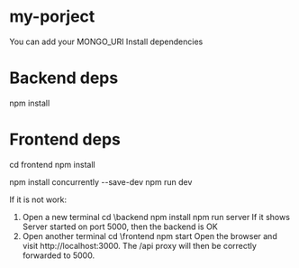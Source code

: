 # my-porject

You can add your MONGO_URI
Install dependencies
# Backend deps
npm install

# Frontend deps
cd frontend
npm install

npm install concurrently --save-dev
npm run dev

If it is not work:
1) Open a new terminal
    cd \backend
    npm install
    npm run server
    If it shows Server started on port 5000, then the backend is OK
2) Open another terminal
    cd \frontend
    npm start
    Open the browser and visit http://localhost:3000. The /api proxy will then be correctly forwarded to 5000.
